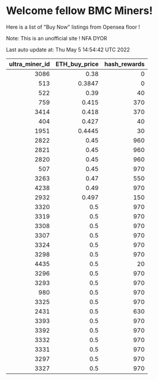 # Welcome fellow BMC Miners!
Here is a list of "Buy Now" listings from Opensea floor !

Note: This is an unofficial site ! NFA DYOR


Last auto update at: Thu May  5 14:54:42 UTC 2022


|   ultra_miner_id |   ETH_buy_price |   hash_rewards |
|-----------------:|----------------:|---------------:|
|             3086 |          0.38   |              0 |
|              513 |          0.3847 |              0 |
|              522 |          0.39   |             40 |
|              759 |          0.415  |            370 |
|             3414 |          0.418  |            370 |
|              404 |          0.427  |             40 |
|             1951 |          0.4445 |             30 |
|             2822 |          0.45   |            960 |
|             2821 |          0.45   |            960 |
|             2820 |          0.45   |            960 |
|              507 |          0.45   |            970 |
|             3263 |          0.47   |            550 |
|             4238 |          0.49   |            970 |
|             2932 |          0.497  |            150 |
|             3320 |          0.5    |            970 |
|             3319 |          0.5    |            970 |
|             3308 |          0.5    |            970 |
|             3307 |          0.5    |            970 |
|             3324 |          0.5    |            970 |
|             3298 |          0.5    |            970 |
|             4435 |          0.5    |             20 |
|             3296 |          0.5    |            970 |
|             3293 |          0.5    |            970 |
|              980 |          0.5    |            970 |
|             3325 |          0.5    |            970 |
|             2431 |          0.5    |            630 |
|             3393 |          0.5    |            970 |
|             3392 |          0.5    |            970 |
|             3332 |          0.5    |            970 |
|             3331 |          0.5    |            970 |
|             3297 |          0.5    |            970 |
|             3327 |          0.5    |            970 |